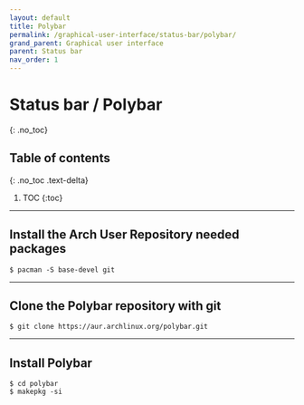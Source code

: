 ```yaml
---
layout: default
title: Polybar
permalink: /graphical-user-interface/status-bar/polybar/
grand_parent: Graphical user interface
parent: Status bar
nav_order: 1
---
```


# Status bar / Polybar
{: .no_toc}

## Table of contents
{: .no_toc .text-delta}

1. TOC
{:toc}

---


## Install the Arch User Repository needed packages

```
$ pacman -S base-devel git
```

---

## Clone the Polybar repository with git

```
$ git clone https://aur.archlinux.org/polybar.git
```

---

## Install Polybar

```
$ cd polybar
$ makepkg -si
```
